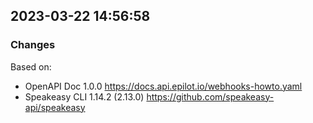 

## 2023-03-22 14:56:58
### Changes
Based on:
- OpenAPI Doc 1.0.0 https://docs.api.epilot.io/webhooks-howto.yaml
- Speakeasy CLI 1.14.2 (2.13.0) https://github.com/speakeasy-api/speakeasy